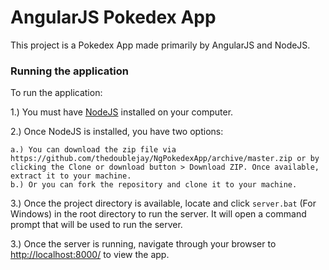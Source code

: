 # AngularJS Pokedex App

This project is a Pokedex App made primarily by AngularJS and NodeJS.


### Running the application


To run the application:


1.) You must have [NodeJS](https://nodejs.org/dist/v7.8.0/node-v7.8.0-x64.msi) installed on your computer. 

2.) Once NodeJS is installed, you have two options:

    a.) You can download the zip file via https://github.com/thedoublejay/NgPokedexApp/archive/master.zip or by clicking the Clone or download button > Download ZIP. Once available, extract it to your machine.
    b.) Or you can fork the repository and clone it to your machine.

3.) Once the project directory is available, locate and click `server.bat` (For Windows) in the root directory to run the server. It will open a command prompt that will be used to run the server. 

3.) Once the server is running, navigate through your browser to [http://localhost:8000/](http://localhost:8000/) to view the app.

